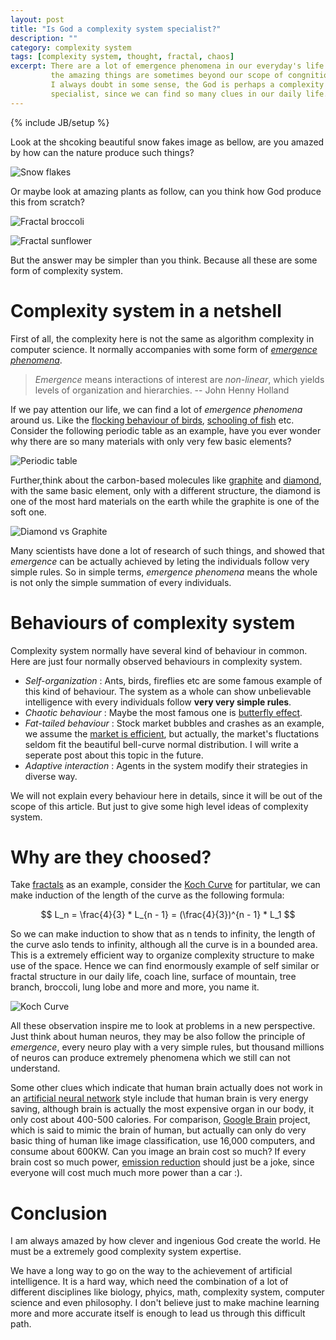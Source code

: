 ```yaml
---
layout: post
title: "Is God a complexity system specialist?"
description: ""
category: complexity system
tags: [complexity system, thought, fractal, chaos]
excerpt: There are a lot of emergence phenomena in our everyday's life. All 
         the amazing things are sometimes beyond our scope of congnition. 
         I always doubt in some sense, the God is perhaps a complexity system 
         specialist, since we can find so many clues in our daily life.
---
```

{% include JB/setup %}


Look at the shcoking beautiful snow fakes image as bellow, are you amazed by
how can the nature produce such things?

![Snow flakes]({{site.url}}/assets/images/Snowflakes.jpg)

Or maybe look at amazing plants as follow, can you think how God produce
this from scratch?

![Fractal broccoli]({{site.url}}/assets/images/broccoli.jpg) 

![Fractal sunflower]({{site.url}}/assets/images/sunflower.jpg)

But the answer may be simpler than you think. Because all these are some form
of complexity system.


# Complexity system in a netshell

First of all, the complexity here is not the same as algorithm complexity in 
computer science. It normally accompanies with some form of
[*emergence phenomena*][1]. 

> *Emergence* means interactions of interest are *non-linear*, which yields
> levels of organization and hierarchies.  -- John Henny Holland

If we pay attention our life, we can find a lot of *emergence phenomena* around
us. Like the [flocking behaviour of birds][2], [schooling of fish][3] etc. 
Consider the following periodic table as an example, have you ever wonder 
why there are so many materials with only very few basic elements? 

![Periodic table]({{site.url}}/assets/images/Periodic_table.svg)

Further,think about the carbon-based molecules like [graphite][4] and 
[diamond][5], with the same basic element, only with a different structure, 
the diamond is one of the most hard materials on the earth while the graphite 
is one of the soft one.


![Diamond vs Graphite]({{site.url}}/assets/images/diamond_vs_graphite.jpeg)

Many scientists have done a lot of research of such things, and showed that 
*emergence* can be actually achieved by leting the individuals follow very 
simple rules. So in simple terms, *emergence phenomena* means the whole is 
not only the simple summation of every individuals.

# Behaviours of complexity system

Complexity system normally have several kind of behaviour in common. Here are
just four normally observed behaviours in complexity system.

+ *Self-organization* : Ants, birds, fireflies etc are some famous example of
this kind of behaviour. The system as a whole can show unbelievable intelligence
with every individuals follow **very very simple rules**.
+ *Chaotic behaviour* : Maybe the most famous one is [butterfly effect][6].
+ *Fat-tailed behaviour* : Stock market bubbles and crashes as an example, 
we assume the [market is efficient][7], but actually, the market's fluctations
seldom fit the beautiful bell-curve normal distribution. I will write a 
seperate post about this topic in the future.
+ *Adaptive interaction* : Agents in the system modify their strategies in 
diverse way.


We will not explain every behaviour here in details, since it will be out of 
the scope of this article. But just to give some high level ideas of complexity
system.

# Why are they choosed?

Take [fractals][8] as an example, consider the [Koch Curve][9] for partitular,
we can make induction of the length of the curve as the following formula:

$$ L_n = \frac{4}{3} * L_{n - 1} = (\frac{4}{3})^{n - 1} * L_1 $$

So we can make induction to show that as n tends to infinity, the length of 
the curve aslo tends to infinity, although all the curve is in a bounded area.
This is a extremely efficient way to organize complexity structure to make use
of the space. Hence we can find enormously example of self similar or fractal
structure in our daily life, coach line, surface of mountain, tree branch, 
broccoli, lung lobe and more and more, you name it.

![Koch Curve]({{site.url}}/assets/images/Von_Koch_curve.gif)

All these observation inspire me to look at problems in a new perspective. 
Just think about human neuros, they may be also follow the principle of 
*emergence*, every neuro play with a very simple rules, but thousand millions
of neuros can produce extremely phenomena which we still can not understand.

Some other clues which indicate that human brain actually does not work in 
an [artificial neural network][10] style include that human brain is very energy
saving, although brain is actually the most expensive organ in our body, it 
only cost about 400-500 calories. For comparison, [Google Brain][11] project, 
which is said to mimic the brain of human, but actually can only do very basic 
thing of human like image classification, use 16,000 computers, and consume 
about 600KW. Can you image an brain cost so much? If every brain cost so much 
power, [emission reduction][12] should just be a joke, since everyone will cost 
much much more power than a car :).


# Conclusion

I am always amazed by how clever and ingenious God create the world. He must be
a extremely good complexity system expertise.

We have a long way to go on the way to the achievement of artificial 
intelligence. It is a hard way, which need the combination of a lot of different
disciplines like biology, phyics, math, complexity system, computer science and
even philosophy. I don't believe just to make machine learning more and more 
accurate itself is enough to lead us through this difficult path.




[1]: https://en.wikipedia.org/wiki/Emergence
[2]: https://en.wikipedia.org/wiki/Flocking_%28behavior%29
[3]: https://en.wikipedia.org/wiki/Shoaling_and_schooling
[4]: https://en.wikipedia.org/wiki/Graphite
[5]: https://en.wikipedia.org/wiki/Diamond
[6]: https://en.wikipedia.org/wiki/Butterfly_effect
[7]: https://en.wikipedia.org/wiki/Efficient-market_hypothesis
[8]: https://en.wikipedia.org/wiki/Fractal
[9]: https://en.wikipedia.org/wiki/Koch_snowflake
[10]: https://en.wikipedia.org/wiki/Artificial_neural_network
[11]: https://en.wikipedia.org/wiki/Google_Brain
[12]: http://www3.epa.gov/climatechange/reducing-emissions.html